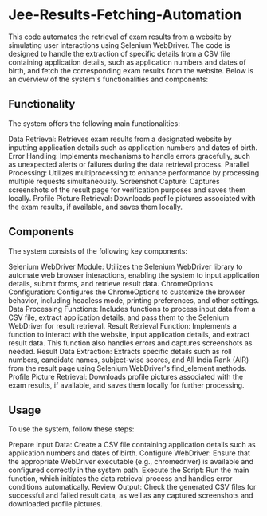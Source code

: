 # Jee-Results-Fetching-Automation

This code automates the retrieval of exam results from a website by simulating user interactions using Selenium WebDriver. The code is designed to handle the extraction of specific details from a CSV file containing application details, such as application numbers and dates of birth, and fetch the corresponding exam results from the website. Below is an overview of the system's functionalities and components:

## Functionality
The system offers the following main functionalities:

Data Retrieval: Retrieves exam results from a designated website by inputting application details such as application numbers and dates of birth.
Error Handling: Implements mechanisms to handle errors gracefully, such as unexpected alerts or failures during the data retrieval process.
Parallel Processing: Utilizes multiprocessing to enhance performance by processing multiple requests simultaneously.
Screenshot Capture: Captures screenshots of the result page for verification purposes and saves them locally.
Profile Picture Retrieval: Downloads profile pictures associated with the exam results, if available, and saves them locally.

## Components
The system consists of the following key components:

Selenium WebDriver Module: Utilizes the Selenium WebDriver library to automate web browser interactions, enabling the system to input application details, submit forms, and retrieve result data.
ChromeOptions Configuration: Configures the ChromeOptions to customize the browser behavior, including headless mode, printing preferences, and other settings.
Data Processing Functions: Includes functions to process input data from a CSV file, extract application details, and pass them to the Selenium WebDriver for result retrieval.
Result Retrieval Function: Implements a function to interact with the website, input application details, and extract result data. This function also handles errors and captures screenshots as needed.
Result Data Extraction: Extracts specific details such as roll numbers, candidate names, subject-wise scores, and All India Rank (AIR) from the result page using Selenium WebDriver's find_element methods.
Profile Picture Retrieval: Downloads profile pictures associated with the exam results, if available, and saves them locally for further processing.

## Usage
To use the system, follow these steps:

Prepare Input Data: Create a CSV file containing application details such as application numbers and dates of birth.
Configure WebDriver: Ensure that the appropriate WebDriver executable (e.g., chromedriver) is available and configured correctly in the system path.
Execute the Script: Run the main function, which initiates the data retrieval process and handles error conditions automatically.
Review Output: Check the generated CSV files for successful and failed result data, as well as any captured screenshots and downloaded profile pictures.
